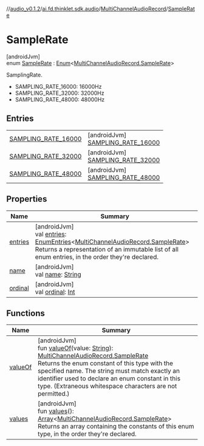 //[audio_v0.1.2](../../../../index.md)/[ai.fd.thinklet.sdk.audio](../../index.md)/[MultiChannelAudioRecord](../index.md)/[SampleRate](index.md)

# SampleRate

[androidJvm]\
enum [SampleRate](index.md) : [Enum](https://kotlinlang.org/api/latest/jvm/stdlib/kotlin/-enum/index.html)&lt;[MultiChannelAudioRecord.SampleRate](index.md)&gt; 

SamplingRate.

- 
   SAMPLING_RATE_16000: 16000Hz
- 
   SAMPLING_RATE_32000: 32000Hz
- 
   SAMPLING_RATE_48000: 48000Hz

## Entries

| | |
|---|---|
| [SAMPLING_RATE_16000](-s-a-m-p-l-i-n-g_-r-a-t-e_16000/index.md) | [androidJvm]<br>[SAMPLING_RATE_16000](-s-a-m-p-l-i-n-g_-r-a-t-e_16000/index.md) |
| [SAMPLING_RATE_32000](-s-a-m-p-l-i-n-g_-r-a-t-e_32000/index.md) | [androidJvm]<br>[SAMPLING_RATE_32000](-s-a-m-p-l-i-n-g_-r-a-t-e_32000/index.md) |
| [SAMPLING_RATE_48000](-s-a-m-p-l-i-n-g_-r-a-t-e_48000/index.md) | [androidJvm]<br>[SAMPLING_RATE_48000](-s-a-m-p-l-i-n-g_-r-a-t-e_48000/index.md) |

## Properties

| Name | Summary |
|---|---|
| [entries](entries.md) | [androidJvm]<br>val [entries](entries.md): [EnumEntries](https://kotlinlang.org/api/latest/jvm/stdlib/kotlin.enums/-enum-entries/index.html)&lt;[MultiChannelAudioRecord.SampleRate](index.md)&gt;<br>Returns a representation of an immutable list of all enum entries, in the order they're declared. |
| [name](../../-raw-audio-record-wrapper/-raw-audio-output-channel/-s-t-e-r-e-o/index.md#-372974862%2FProperties%2F-847875642) | [androidJvm]<br>val [name](../../-raw-audio-record-wrapper/-raw-audio-output-channel/-s-t-e-r-e-o/index.md#-372974862%2FProperties%2F-847875642): [String](https://kotlinlang.org/api/latest/jvm/stdlib/kotlin/-string/index.html) |
| [ordinal](../../-raw-audio-record-wrapper/-raw-audio-output-channel/-s-t-e-r-e-o/index.md#-739389684%2FProperties%2F-847875642) | [androidJvm]<br>val [ordinal](../../-raw-audio-record-wrapper/-raw-audio-output-channel/-s-t-e-r-e-o/index.md#-739389684%2FProperties%2F-847875642): [Int](https://kotlinlang.org/api/latest/jvm/stdlib/kotlin/-int/index.html) |

## Functions

| Name | Summary |
|---|---|
| [valueOf](value-of.md) | [androidJvm]<br>fun [valueOf](value-of.md)(value: [String](https://kotlinlang.org/api/latest/jvm/stdlib/kotlin/-string/index.html)): [MultiChannelAudioRecord.SampleRate](index.md)<br>Returns the enum constant of this type with the specified name. The string must match exactly an identifier used to declare an enum constant in this type. (Extraneous whitespace characters are not permitted.) |
| [values](values.md) | [androidJvm]<br>fun [values](values.md)(): [Array](https://kotlinlang.org/api/latest/jvm/stdlib/kotlin/-array/index.html)&lt;[MultiChannelAudioRecord.SampleRate](index.md)&gt;<br>Returns an array containing the constants of this enum type, in the order they're declared. |
